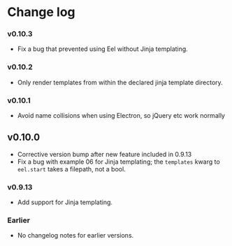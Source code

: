 # Change log

### v0.10.3
* Fix a bug that prevented using Eel without Jinja templating. 

### v0.10.2
* Only render templates from within the declared jinja template directory.

### v0.10.1
* Avoid name collisions when using Electron, so jQuery etc work normally

## v0.10.0
* Corrective version bump after new feature included in 0.9.13
* Fix a bug with example 06 for Jinja templating; the `templates` kwarg to `eel.start` takes a filepath, not a bool.

### v0.9.13
* Add support for Jinja templating.

### Earlier
* No changelog notes for earlier versions.
